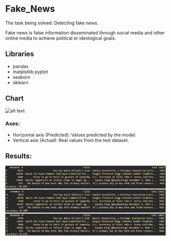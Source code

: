 # Fake_News

The task being solved: Detecting fake news. 

Fake news is false information disseminated through social media and other online media to achieve political or ideological goals.

## Libraries

- pandas 
- matplotlib.pyplot
- seaborn 
- sklearn

## Chart

![alt text](https://github.com/YuioiuY/Fake_News/blob/main/source/Figure.png)

### Axes:
 - Horizontal axis (Predicted): Values predicted by the model.
 - Vertical axis (Actual): Real values from the test dataset.

## Results:

![alt text](https://github.com/YuioiuY/Fake_News/blob/main/source/img2read/9266.png)
![alt text](https://github.com/YuioiuY/Fake_News/blob/main/source/img2read/9290.png)
![alt text](https://github.com/YuioiuY/Fake_News/blob/main/source/img2read/9313.png)